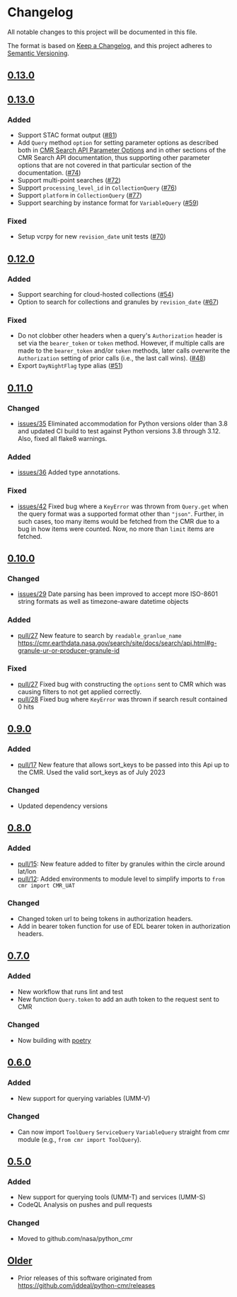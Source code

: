 # Changelog

All notable changes to this project will be documented in this file.

The format is based on
[Keep a Changelog](https://keepachangelog.com/en/1.0.0/), and this project
adheres to [Semantic Versioning](https://semver.org/spec/v2.0.0.html).

## [0.13.0]

## [0.13.0]

### Added

- Support STAC format output ([#81](https://github.com/nasa/python_cmr/issues/81))
- Add `Query` method `option` for setting parameter options as described both in
  [CMR Search API Parameter Options](https://cmr.earthdata.nasa.gov/search/site/docs/search/api.html#parameter-options)
  and in other sections of the CMR Search API documentation, thus supporting
  other parameter options that are not covered in that particular section of the
  documentation.  ([#74](https://github.com/nasa/python_cmr/issues/74))
- Support multi-point searches ([#72](https://github.com/nasa/python_cmr/issues/72))
- Support `processing_level_id` in `CollectionQuery` ([#76](https://github.com/nasa/python_cmr/issues/76))
- Support `platform` in `CollectionQuery` ([#77](https://github.com/nasa/python_cmr/issues/77))
- Support searching by instance format for `VariableQuery` ([#59](https://github.com/nasa/python_cmr/issues/59))

### Fixed
- Setup vcrpy for new `revision_date` unit tests ([#70](https://github.com/nasa/python_cmr/issues/70))


## [0.12.0]

### Added

- Support searching for cloud-hosted collections
  ([#54](https://github.com/nasa/python_cmr/issues/54))
- Option to search for collections and granules by `revision_date` ([#67](https://github.com/nasa/python_cmr/issues/67))

### Fixed

- Do not clobber other headers when a query's `Authorization` header is set via
  the `bearer_token` or `token` method.  However, if multiple calls are made to
  the `bearer_token` and/or `token` methods, later calls overwrite the
  `Authorization` setting of prior calls (i.e., the last call wins).
  ([#48](https://github.com/nasa/python_cmr/issues/48))
- Export `DayNightFlag` type alias ([#51](https://github.com/nasa/python_cmr/issues/51))

## [0.11.0]

### Changed

- [issues/35](https://github.com/nasa/python_cmr/issues/35) Eliminated
  accommodation for Python versions older than 3.8 and updated CI build to test
  against Python versions 3.8 through 3.12.  Also, fixed all flake8 warnings.

### Added

- [issues/36](https://github.com/nasa/python_cmr/issues/36) Added type annotations.

### Fixed

- [issues/42](https://github.com/nasa/python_cmr/issues/42) Fixed bug where a
  `KeyError` was thrown from `Query.get` when the query format was a supported
  format other than `"json"`.  Further, in such cases, too many items would be
  fetched from the CMR due to a bug in how items were counted.  Now, no more
  than `limit` items are fetched.

## [0.10.0]

### Changed

- [issues/29](https://github.com/nasa/python_cmr/issues/29) Date parsing has
  been improved to accept more ISO-8601 string formats as well as timezone-aware
  datetime objects

### Added

- [pull/27](https://github.com/nasa/python_cmr/pull/27) New feature to search by
  `readable_granlue_name`
  <https://cmr.earthdata.nasa.gov/search/site/docs/search/api.html#g-granule-ur-or-producer-granule-id>

### Fixed

- [pull/27](https://github.com/nasa/python_cmr/pull/27) Fixed bug with
  constructing the `options` sent to CMR which was causing filters to not get
  applied correctly.
- [pull/28](https://github.com/nasa/python_cmr/pull/28) Fixed bug where
  `KeyError` was thrown if search result contained 0 hits

## [0.9.0]

### Added

- [pull/17](https://github.com/nasa/python_cmr/pull/17) New feature that allows
  sort_keys to be passed into this Api up to the CMR.  Used the valid sort_keys
  as of July 2023

### Changed

- Updated dependency versions

## [0.8.0]

### Added

- [pull/15](https://github.com/nasa/python_cmr/pull/15): New feature added to
  filter by granules within the circle around lat/lon
- [pull/12](https://github.com/nasa/python_cmr/pull/12): Added environments to
  module level to simplify imports to `from cmr import CMR_UAT`

### Changed

- Changed token url to being tokens in authorization headers.
- Add in bearer token function for use of EDL bearer token in authorization
  headers.

## [0.7.0]

### Added

- New workflow that runs lint and test
- New function `Query.token` to add an auth token to the request sent to CMR

### Changed

- Now building with [poetry](https://python-poetry.org/)

## [0.6.0]

### Added

- New support for querying variables (UMM-V)

### Changed

- Can now import `ToolQuery` `ServiceQuery` `VariableQuery` straight from cmr
  module (e.g., `from cmr import ToolQuery`).

## [0.5.0]

### Added

- New support for querying tools (UMM-T) and services (UMM-S)
- CodeQL Analysis on pushes and pull requests

### Changed

- Moved to github.com/nasa/python_cmr

## [Older]

- Prior releases of this software originated from
  <https://github.com/jddeal/python-cmr/releases>

[Unreleased]: https://github.com/nasa/python_cmr/compare/v0.13.0...HEAD
[0.13.0]: https://github.com/nasa/python_cmr/compare/v0.12.0...v0.13.0
[0.12.0]: https://github.com/nasa/python_cmr/compare/v0.11.0...v0.12.0
[0.11.0]: https://github.com/nasa/python_cmr/compare/v0.10.0...v0.11.0
[0.10.0]: https://github.com/nasa/python_cmr/compare/v0.9.0...v0.10.0
[0.9.0]: https://github.com/nasa/python_cmr/compare/v0.8.0...v0.9.0
[0.8.0]: https://github.com/nasa/python_cmr/compare/v0.7.0...v0.8.0
[0.7.0]: https://github.com/nasa/python_cmr/compare/v0.6.0...v0.7.0
[0.6.0]: https://github.com/nasa/python_cmr/compare/v0.5.0...v0.6.0
[0.5.0]: https://github.com/nasa/python_cmr/compare/ef0f9e7d67ce99d342a568bd6a098c3462df16d2...v0.5.0
[Older]: https://github.com/jddeal/python-cmr/releases
